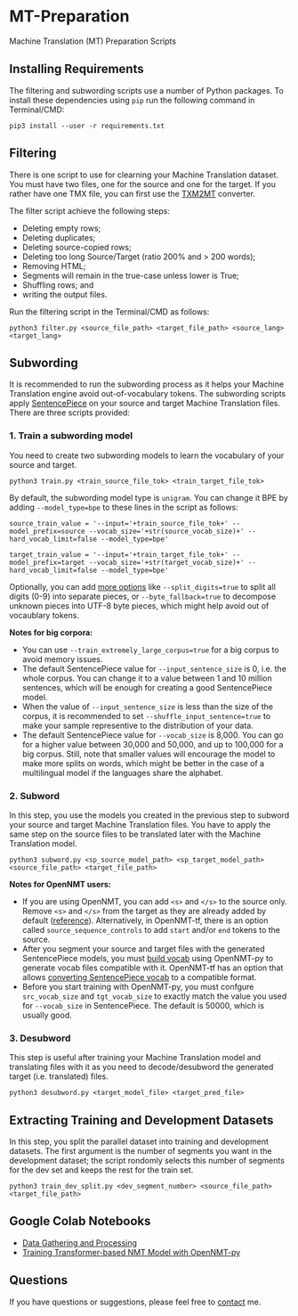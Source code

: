 # MT-Preparation
Machine Translation (MT) Preparation Scripts

## Installing Requirements

The filtering and subwording scripts use a number of Python packages. To install these dependencies using `pip` run the following command in Terminal/CMD:

```
pip3 install --user -r requirements.txt
```

## Filtering
There is one script to use for clearning your Machine Translation dataset. You must have two files, one for the source and one for the target. If you rather have one TMX file, you can first use the [TXM2MT](https://github.com/ymoslem/file-converters) converter.

The filter script achieve the following steps:
* Deleting empty rows;
* Deleting duplicates;
* Deleting source-copied rows;
* Deleting too long Source/Target (ratio 200% and > 200 words);
* Removing HTML;
* Segments will remain in the true-case unless lower is True;
* Shuffling rows; and
* writing the output files.

Run the filtering script in the Terminal/CMD as follows:
```
python3 filter.py <source_file_path> <target_file_path> <source_lang> <target_lang>
```

## Subwording

It is recommended to run the subwording process as it helps your Machine Translation engine avoid out-of-vocabulary tokens. The subwording scripts apply [SentencePiece](https://github.com/google/sentencepiece) on your source and target Machine Translation files. There are three scripts provided:

### 1. Train a subwording model

You need to create two subwording models to learn the vocabulary of your source and target.

```
python3 train.py <train_source_file_tok> <train_target_file_tok>
```

By default, the subwording model type is `unigram`. You can change it BPE by adding `--model_type=bpe` to these lines in the script as follows:

```
source_train_value = '--input='+train_source_file_tok+' --model_prefix=source --vocab_size='+str(source_vocab_size)+' --hard_vocab_limit=false --model_type=bpe'
```

```
target_train_value = '--input='+train_target_file_tok+' --model_prefix=target --vocab_size='+str(target_vocab_size)+' --hard_vocab_limit=false --model_type=bpe'
```

Optionally, you can add [more options](https://github.com/google/sentencepiece/blob/master/doc/options.md) like `--split_digits=true` to split all digits (0-9) into separate pieces, or `--byte_fallback=true` to decompose unknown pieces into UTF-8 byte pieces, which might help avoid out of vocaublary tokens. 

**Notes for big corpora:**

* You can use `--train_extremely_large_corpus=true` for a big corpus to avoid memory issues.
* The default SentencePiece value for `--input_sentence_size` is 0, i.e. the whole corpus. You can change it to a value between 1 and 10 million sentences, which will be enough for creating a good SentencePiece model.
* When the value of `--input_sentence_size` is less than the size of the corpus, it is recommended to set `--shuffle_input_sentence=true` to make your sample representive to the distribution of your data.
* The default SentencePiece value for `--vocab_size` is 8,000. You can go for a higher value between 30,000 and 50,000, and up to 100,000 for a big corpus. Still, note that smaller values will encourage the model to make more splits on words, which might be better in the case of a multilingual model if the languages share the alphabet.

### 2. Subword

In this step, you use the models you created in the previous step to subword your source and target Machine Translation files. You have to apply the same step on the source files to be translated later with the Machine Translation model.

```
python3 subword.py <sp_source_model_path> <sp_target_model_path> <source_file_path> <target_file_path>
```

**Notes for OpenNMT users:**

* If you are using OpenNMT, you can add `<s>` and `</s>` to the source only. Remove `<s>` and `</s>` from the target as they are already added by default ([reference](https://forum.opennmt.net/t/end-and-start-tokens/4570/2)). Alternatively, in OpenNMT-tf, there is an option called `source_sequence_controls` to add `start` and/or `end` tokens to the source.
* After you segment your source and target files with the generated SentencePiece models, you must [build vocab](https://opennmt.net/OpenNMT-py/options/build_vocab.html) using OpenNMT-py to generate vocab files compatible with it. OpenNMT-tf has an option that allows [converting SentencePiece vocab](https://opennmt.net/OpenNMT-tf/vocabulary.html#convert-a-sentencepiece-vocabulary-to-opennmt-tf) to a compatible format.
* Before you start training with OpenNMT-py, you must confgure `src_vocab_size` and `tgt_vocab_size` to exactly match the value you used for `--vocab_size` in SentencePiece. The default is 50000, which is usually good.


### 3. Desubword

This step is useful after training your Machine Translation model and translating files with it as you need to decode/desubword the generated target (i.e. translated) files.

```
python3 desubword.py <target_model_file> <target_pred_file>
```


## Extracting Training and Development Datasets

In this step, you split the parallel dataset into training and development datasets. The first argument is the number of segments you want in the development dataset; the script rondomly selects this number of segments for the dev set and keeps the rest for the train set.

```
python3 train_dev_split.py <dev_segment_number> <source_file_path> <target_file_path>
```


## Google Colab Notebooks

* [Data Gathering and Processing](https://colab.research.google.com/drive/1rsFPnAQu9-_A6e2Aw9JYK3C8mXx9djsF)
* [Training Transformer-based NMT Model with OpenNMT-py](https://colab.research.google.com/drive/1HU8YKp52njmjtROjN-UNneTu0oYxYg9i)


## Questions
If you have questions or suggestions, please feel free to [contact](https://blog.machinetranslation.io/contact/) me.

